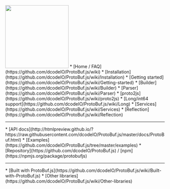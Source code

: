 <img src="https://raw.github.com/dcodeIO/ProtoBuf.js/master/ProtoBuf.png" width="200">
* [Home / FAQ](https://github.com/dcodeIO/ProtoBuf.js/wiki)
* [Installation](https://github.com/dcodeIO/ProtoBuf.js/wiki/Installation)
* [Getting started](https://github.com/dcodeIO/ProtoBuf.js/wiki/Getting-started)
* [Builder](https://github.com/dcodeIO/ProtoBuf.js/wiki/Builder)
* [Parser](https://github.com/dcodeIO/ProtoBuf.js/wiki/Parser)
* [proto2js](https://github.com/dcodeIO/ProtoBuf.js/wiki/proto2js)
* [Long/int64 support](https://github.com/dcodeIO/ProtoBuf.js/wiki/Long)
* [Services](https://github.com/dcodeIO/ProtoBuf.js/wiki/Services)
* [Reflection](https://github.com/dcodeIO/ProtoBuf.js/wiki/Reflection)
<hr />
* [API docs](http://htmlpreview.github.io/?https://raw.githubusercontent.com/dcodeIO/ProtoBuf.js/master/docs/ProtoBuf.html)
* [Examples](https://github.com/dcodeIO/ProtoBuf.js/tree/master/examples)
* [Repository](https://github.com/dcodeIO/ProtoBuf.js) / [npm](https://npmjs.org/package/protobufjs)
<hr />
* [Built with ProtoBuf.js](https://github.com/dcodeIO/ProtoBuf.js/wiki/Built-with-ProtoBuf.js)
* [Other libraries](https://github.com/dcodeIO/ProtoBuf.js/wiki/Other-libraries)
